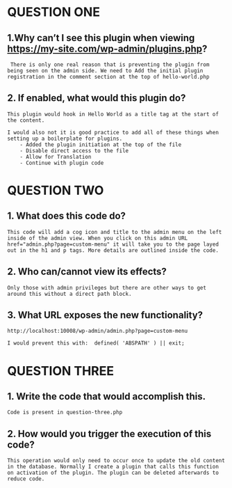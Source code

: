 
# QUESTION ONE

## 1.Why can’t I see this plugin when viewing https://my-site.com/wp-admin/plugins.php?
```
 There is only one real reason that is preventing the plugin from being seen on the admin side. We need to Add the initial plugin registration in the comment section at the top of hello-world.php 
```
## 2. If enabled, what would this plugin do?
```
This plugin would hook in Hello World as a title tag at the start of the content. 

I would also not it is good practice to add all of these things when setting up a boilerplate for plugins. 
    - Added the plugin initiation at the top of the file
    - Disable direct access to the file
    - Allow for Translation
    - Continue with plugin code

```


# QUESTION TWO

## 1. What does this code do? 
```
This code will add a cog icon and title to the admin menu on the left inside of the admin view. When you click on this admin URL href="admin.php?page=custom-menu" it will take you to the page layed out in the h1 and p tags. More details are outlined inside the code.
```
## 2. Who can/cannot view its effects?
```
Only those with admin privileges but there are other ways to get around this without a direct path block. 
```
## 3. What URL exposes the new functionality?
```   
http://localhost:10008/wp-admin/admin.php?page=custom-menu

I would prevent this with:  defined( 'ABSPATH' ) || exit;
```


# QUESTION THREE

## 1. Write the code that would accomplish this.
```
Code is present in question-three.php
```
## 2. How would you trigger the execution of this code?
```
This operation would only need to occur once to update the old content in the database. Normally I create a plugin that calls this function on activation of the plugin. The plugin can be deleted afterwards to reduce code.
```
